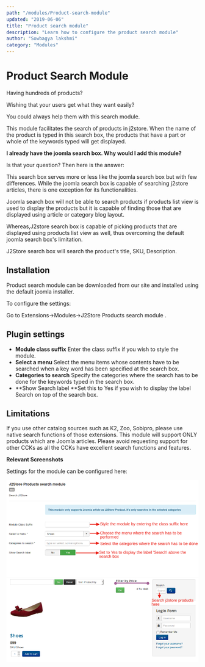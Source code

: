 ```yaml
---
path: "/modules/Product-search-module"
updated: "2019-06-06"
title: "Product search module"
description: "Learn how to configure the product search module"
author: "Sowbagya lakshmi"
category: "Modules"
---
```

# Product Search Module

Having hundreds of products?

Wishing that your users get what they want easily?

You could always help them with this search module.

This module facilitates the search of products in j2store. When the name of the product is typed in this search box, the products that have a part or whole of the keywords typed will get displayed.

**I already have the joomla search box. Why would I add this module?**

Is that your question? Then here is the answer:

This search box serves more or less like the joomla search box but with few differences. While the joomla search box is capable of searching j2store articles, there is one exception for its functionalities.

Joomla search box will not be able to search products if products list view is used to display the products but it is capable of finding those that are displayed using article or category blog layout.

Whereas,J2store search box is capable of picking products that are displayed using products list view as well, thus overcoming the default joomla search box's limitation.

J2Store search box will search the product's title, SKU, Description.

## Installation

Product search module can be downloaded from our site and installed using the default joomla installer.

To configure the settings:

Go to Extensions->Modules->J2Store Products search module .

## Plugin settings

- **Module class suffix** Enter the class suffix if you wish to style the module.
- **Select a menu** Select the menu items whose contents have to be searched when a key word has been specified at the search box.
- **Categories to search** Specify the categories where the search has to be done for the keywords typed in the search box.
- **Show Search label **Set this to Yes if you wish to display the label Search on top of the search box.

## Limitations

If you use other catalog sources such as K2, Zoo, Sobipro, please use native search functions of those extensions. This module will support ONLY products which are Joomla articles. Please avoid requesting support for other CCKs as all the CCKs have excellent search functions and features.

**Relevant Screenshots**

Settings for the module can be configured here:

![Product search module backend settings](../../images/modules/product-search-module/mod_productsearchback.png)
![Product search module frontend](../../images/modules/product-search-module/mod_productsearchfront.png)

